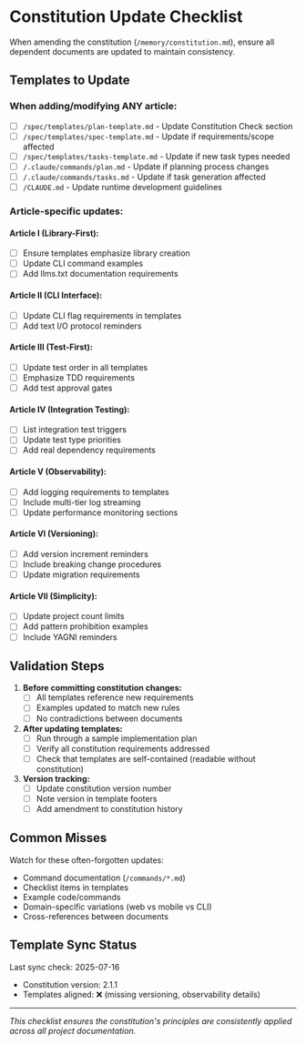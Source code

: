 # Constitution Update Checklist

When amending the constitution (`/memory/constitution.md`), ensure all dependent documents are updated to maintain consistency.

## Templates to Update

### When adding/modifying ANY article:

- [ ] `/spec/templates/plan-template.md` - Update Constitution Check section
- [ ] `/spec/templates/spec-template.md` - Update if requirements/scope affected
- [ ] `/spec/templates/tasks-template.md` - Update if new task types needed
- [ ] `/.claude/commands/plan.md` - Update if planning process changes
- [ ] `/.claude/commands/tasks.md` - Update if task generation affected
- [ ] `/CLAUDE.md` - Update runtime development guidelines

### Article-specific updates:

#### Article I (Library-First):

- [ ] Ensure templates emphasize library creation
- [ ] Update CLI command examples
- [ ] Add llms.txt documentation requirements

#### Article II (CLI Interface):

- [ ] Update CLI flag requirements in templates
- [ ] Add text I/O protocol reminders

#### Article III (Test-First):

- [ ] Update test order in all templates
- [ ] Emphasize TDD requirements
- [ ] Add test approval gates

#### Article IV (Integration Testing):

- [ ] List integration test triggers
- [ ] Update test type priorities
- [ ] Add real dependency requirements

#### Article V (Observability):

- [ ] Add logging requirements to templates
- [ ] Include multi-tier log streaming
- [ ] Update performance monitoring sections

#### Article VI (Versioning):

- [ ] Add version increment reminders
- [ ] Include breaking change procedures
- [ ] Update migration requirements

#### Article VII (Simplicity):

- [ ] Update project count limits
- [ ] Add pattern prohibition examples
- [ ] Include YAGNI reminders

## Validation Steps

1. **Before committing constitution changes:**
   - [ ] All templates reference new requirements
   - [ ] Examples updated to match new rules
   - [ ] No contradictions between documents

2. **After updating templates:**
   - [ ] Run through a sample implementation plan
   - [ ] Verify all constitution requirements addressed
   - [ ] Check that templates are self-contained (readable without constitution)

3. **Version tracking:**
   - [ ] Update constitution version number
   - [ ] Note version in template footers
   - [ ] Add amendment to constitution history

## Common Misses

Watch for these often-forgotten updates:

- Command documentation (`/commands/*.md`)
- Checklist items in templates
- Example code/commands
- Domain-specific variations (web vs mobile vs CLI)
- Cross-references between documents

## Template Sync Status

Last sync check: 2025-07-16

- Constitution version: 2.1.1
- Templates aligned: ❌ (missing versioning, observability details)

---

_This checklist ensures the constitution's principles are consistently applied across all project documentation._

